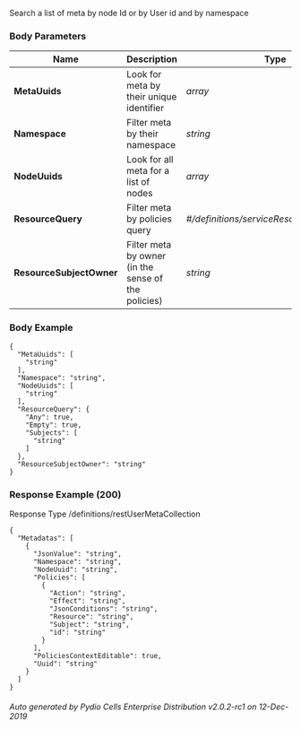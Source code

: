 






 
Search a list of meta by node Id or by User id and by namespace  


### Body Parameters

Name | Description | Type | Required
---|---|---|---
**MetaUuids** | Look for meta by their unique identifier | _array_ |   
**Namespace** | Filter meta by their namespace | _string_ |   
**NodeUuids** | Look for all meta for a list of nodes | _array_ |   
**ResourceQuery** | Filter meta by policies query | _#/definitions/serviceResourcePolicyQuery_ |   
**ResourceSubjectOwner** | Filter meta by owner (in the sense of the policies) | _string_ |   


### Body Example
```
{
  "MetaUuids": [
    "string"
  ],
  "Namespace": "string",
  "NodeUuids": [
    "string"
  ],
  "ResourceQuery": {
    "Any": true,
    "Empty": true,
    "Subjects": [
      "string"
    ]
  },
  "ResourceSubjectOwner": "string"
}
```






### Response Example (200)
Response Type /definitions/restUserMetaCollection

```
{
  "Metadatas": [
    {
      "JsonValue": "string",
      "Namespace": "string",
      "NodeUuid": "string",
      "Policies": [
        {
          "Action": "string",
          "Effect": "string",
          "JsonConditions": "string",
          "Resource": "string",
          "Subject": "string",
          "id": "string"
        }
      ],
      "PoliciesContextEditable": true,
      "Uuid": "string"
    }
  ]
}
```




###### Auto generated by Pydio Cells Enterprise Distribution v2.0.2-rc1 on 12-Dec-2019
